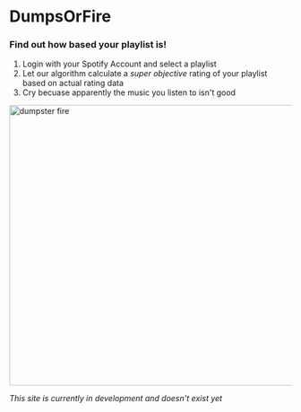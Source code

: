 # DumpsOrFire
### Find out how based your playlist is!

1. Login with your Spotify Account and select a playlist
2. Let our algorithm calculate a *super objective* rating of your playlist based on actual rating data
3. Cry becuase apparently the music you listen to isn't good

<img src="https://languagelog.ldc.upenn.edu/myl/DumpsterFire2.jpg" width="600" height="500" alt="dumpster fire">

*This site is currently in development and doesn't exist yet*
